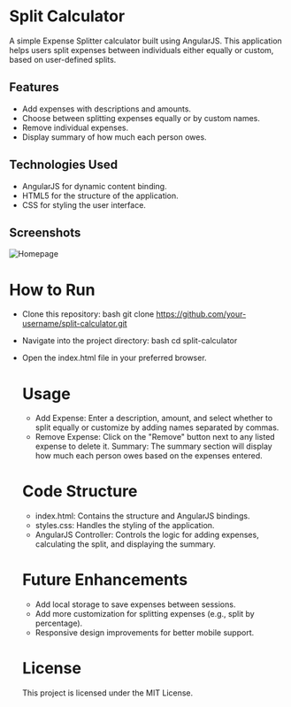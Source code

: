 # Split Calculator
  A simple Expense Splitter calculator built using AngularJS. This application helps users split expenses between individuals either equally or custom, based on user-defined splits.

  ## Features
  - Add expenses with descriptions and amounts.
  - Choose between splitting expenses equally or by custom names.
  - Remove individual expenses.
  - Display summary of how much each person owes.

  ## Technologies Used
  - AngularJS for dynamic content binding.
  - HTML5 for the structure of the application.
  - CSS for styling the user interface.

  ## Screenshots
  ![Homepage](screenshort/Screenshot2024-09-15213552.png)

  # How to Run
- Clone this repository:
bash
git clone https://github.com/your-username/split-calculator.git
- Navigate into the project directory:
bash
cd split-calculator
- Open the index.html file in your preferred browser.

  # Usage
  - Add Expense: Enter a description, amount, and select whether to split equally or customize by adding names separated by commas.
  - Remove Expense: Click on the "Remove" button next to any listed expense to delete it.
  Summary: The summary section will display how much each person owes based on the expenses entered.

  # Code Structure
  - index.html: Contains the structure and AngularJS bindings.
  - styles.css: Handles the styling of the application.
  - AngularJS Controller: Controls the logic for adding expenses, calculating the split, and displaying the summary.
 
  # Future Enhancements
  - Add local storage to save expenses between sessions.
  - Add more customization for splitting expenses (e.g., split by percentage).
  - Responsive design improvements for better mobile support.
    
  # License
  This project is licensed under the MIT License.
